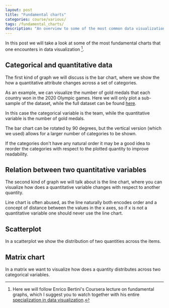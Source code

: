 ```yaml
---
layout: post
title: "Fundamental charts"
categories: course/various/
tags: /fundamental_charts/
description: "An overview to some of the most common data visualizations"
---
```


In this post we will take a look at some of the most fundamental charts
that one encounters in data visualization [^1].

[^1]: Here we will follow Enrico Bertini's Coursera lecture on fundamental graphs, which I suggest you to watch together with his entire [specialization in data visualization](https://www.coursera.org/specializations/information-visualization).


## Categorical and quantitative data

The first kind of graph we will discuss is the bar chart, where we show
the how a quantitative attribute changes across a set of categories.

As an example, we can visualize the number of gold medals
that each country won in the 2020 Olympic games.
Here we will only plot a sub-sample of the dataset, while the full dataset
can be found [here](https://github.com/MainakRepositor/Datasets/blob/master/Tokyo-Olympics/Medals.csv).


<!-- Load d3.js -->
<script src="https://d3js.org/d3.v6.js"></script>

<!-- Create a div where the graph will take place -->
<div id="barchart"> </div>

<script src="/docs/assets/javascript/barchart.js"> </script>

In this case the categorical variable is the team, while the quantitative variable
is the number of gold medals.

The bar chart can be rotated by 90 degrees, but the vertical version (which we used)
allows for a larger number of categories to be shown.

If the categories don't have any natural order it may be a good idea to
reorder the categories with respect to the plotted quantity to improve readability.

## Relation between two quantitative variables

The second kind of graph we will talk about is the
line chart, where you can visualize how does a quantitative variable changes with
respect to another quantity.


<div id="linechart"> </div>
<script src="/docs/assets/javascript/linechart.js"> </script>

Line chart is often abused, as the line naturally both encodes order
and a concept of distance between the values in
the x axes, so if x is not a quantitative variable one should
never use the line chart.


## Scatterplot

In a scatterplot we show the distribution of two
quantities across the items.

<div id="my_scatterplot"> </div>

<script src="/docs/assets/javascript/scatterplot.js"> </script>

## Matrix chart

In a matrix we want to visualize how does a quantity
distributes across two categorical variables.

<div id="my_matrix_chart"> </div>
